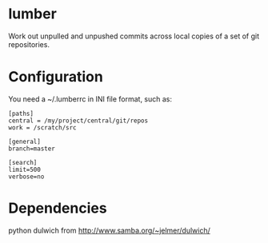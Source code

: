 lumber
======

Work out unpulled and unpushed commits across local copies of a set of git
repositories.


Configuration
=============

You need a ~/.lumberrc in INI file format, such as:

    [paths]
    central = /my/project/central/git/repos
    work = /scratch/src

    [general]
    branch=master

    [search]
    limit=500
    verbose=no





Dependencies
============

python 
dulwich from http://www.samba.org/~jelmer/dulwich/

